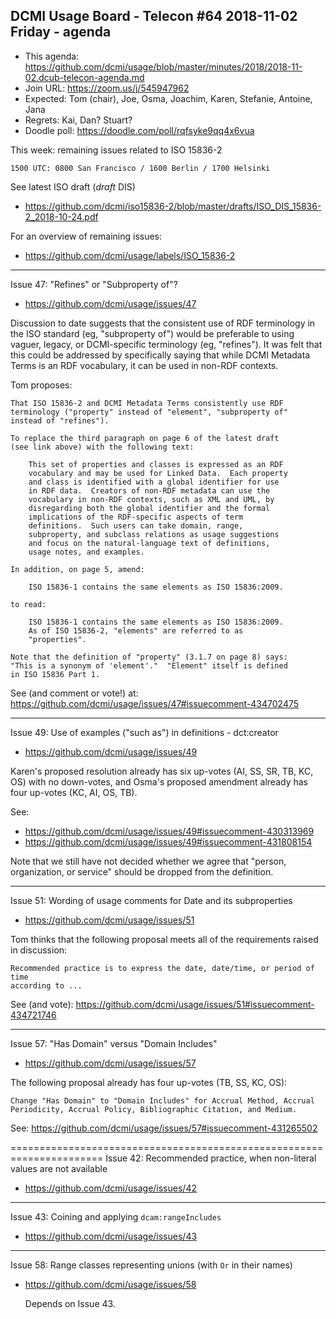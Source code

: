 ## DCMI Usage Board - Telecon #64 2018-11-02 Friday - agenda

* This agenda: https://github.com/dcmi/usage/blob/master/minutes/2018/2018-11-02.dcub-telecon-agenda.md
* Join URL: https://zoom.us/j/545947962
* Expected: Tom (chair), Joe, Osma, Joachim, Karen, Stefanie, Antoine, Jana
* Regrets: Kai, Dan? Stuart?
* Doodle poll: https://doodle.com/poll/rqfsyke9qq4x6vua

This week: remaining issues related to ISO 15836-2

    1500 UTC: 0800 San Francisco / 1600 Berlin / 1700 Helsinki 

See latest ISO draft (_draft_ DIS)
* https://github.com/dcmi/iso15836-2/blob/master/drafts/ISO_DIS_15836-2_2018-10-24.pdf

For an overview of remaining issues:
* https://github.com/dcmi/usage/labels/ISO_15836-2

----------------------------------------------------------------------
Issue 47: "Refines" or "Subproperty of"?
* https://github.com/dcmi/usage/issues/47

Discussion to date suggests that the consistent use of RDF terminology
in the ISO standard (eg, "subproperty of") would be preferable to using 
vaguer, legacy, or DCMI-specific terminology (eg, "refines").  It was 
felt that this could be addressed by specifically saying that while DCMI 
Metadata Terms is an RDF vocabulary, it can be used in non-RDF contexts.

Tom proposes:

    That ISO 15836-2 and DCMI Metadata Terms consistently use RDF
    terminology ("property" instead of "element", "subproperty of"
    instead of "refines").

    To replace the third paragraph on page 6 of the latest draft
    (see link above) with the following text:

        This set of properties and classes is expressed as an RDF
        vocabulary and may be used for Linked Data.  Each property
        and class is identified with a global identifier for use
        in RDF data.  Creators of non-RDF metadata can use the
        vocabulary in non-RDF contexts, such as XML and UML, by
        disregarding both the global identifier and the formal
        implications of the RDF-specific aspects of term
        definitions.  Such users can take domain, range,
        subproperty, and subclass relations as usage suggestions
        and focus on the natural-language text of definitions,
        usage notes, and examples.

    In addition, on page 5, amend:

        ISO 15836-1 contains the same elements as ISO 15836:2009.

    to read:

        ISO 15836-1 contains the same elements as ISO 15836:2009.
        As of ISO 15836-2, "elements" are referred to as
        "properties".

    Note that the definition of "property" (3.1.7 on page 8) says:
    "This is a synonym of 'element'."  "Element" itself is defined
    in ISO 15836 Part 1.

See (and comment or vote!) at:
https://github.com/dcmi/usage/issues/47#issuecomment-434702475

----------------------------------------------------------------------
Issue 49: Use of examples ("such as") in definitions - dct:creator
* https://github.com/dcmi/usage/issues/49

Karen's proposed resolution already has six up-votes (AI, SS, SR, TB, KC,
OS) with no down-votes, and Osma's proposed amendment already has four 
up-votes (KC, AI, OS, TB).

See: 
* https://github.com/dcmi/usage/issues/49#issuecomment-430313969
* https://github.com/dcmi/usage/issues/49#issuecomment-431808154

Note that we still have not decided whether we agree that 
"person, organization, or service" should be dropped from the 
definition.

----------------------------------------------------------------------
Issue 51: Wording of usage comments for Date and its subproperties
* https://github.com/dcmi/usage/issues/51

Tom thinks that the following proposal meets all of the requirements raised in
discussion:

    Recommended practice is to express the date, date/time, or period of time
    according to ...

See (and vote): https://github.com/dcmi/usage/issues/51#issuecomment-434721746

----------------------------------------------------------------------
Issue 57: "Has Domain" versus "Domain Includes"
* https://github.com/dcmi/usage/issues/57

The following proposal already has four up-votes (TB, SS, KC, OS):

    Change "Has Domain" to "Domain Includes" for Accrual Method, Accrual
    Periodicity, Accrual Policy, Bibliographic Citation, and Medium.

See: https://github.com/dcmi/usage/issues/57#issuecomment-431265502

======================================================================
Issue 42: Recommended practice, when non-literal values are not available
* https://github.com/dcmi/usage/issues/42

----------------------------------------------------------------------
Issue 43: Coining and applying `dcam:rangeIncludes`
* https://github.com/dcmi/usage/issues/43

----------------------------------------------------------------------
Issue 58: Range classes representing unions (with `Or` in their names)
* https://github.com/dcmi/usage/issues/58

    Depends on Issue 43.
